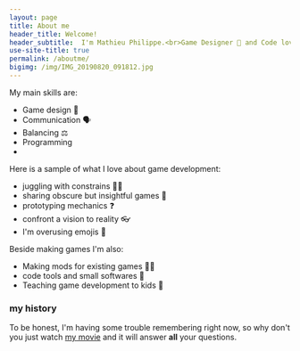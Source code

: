 ```yaml
---
layout: page
title: About me
header_title: Welcome!
header_subtitle:  I'm Mathieu Philippe.<br>Game Designer 🎲 and Code lover. 👩‍💻
use-site-title: true
permalink: /aboutme/
bigimg: /img/IMG_20190820_091812.jpg
---
```


My main skills are:

- Game design 🎲
- Communication 🗣
- Balancing ⚖
- Programming
- 

Here is a sample of what I love about game development:

- juggling with constrains 🤹‍♂️
- sharing obscure but insightful games 🐴
- prototyping mechanics ❓
- confront a vision to reality 👓
- I'm overusing emojis 🚯

Beside making games I'm also:

- Making mods for existing games 👨‍🔧
- code tools and small softwares 🧰
- Teaching game development to kids 🧒

### my history

To be honest, I'm having some trouble remembering right now, so why don't you just watch [my movie](http://en.wikipedia.org/wiki/The_Princess_Bride_%28film%29) and it will answer **all** your questions.
